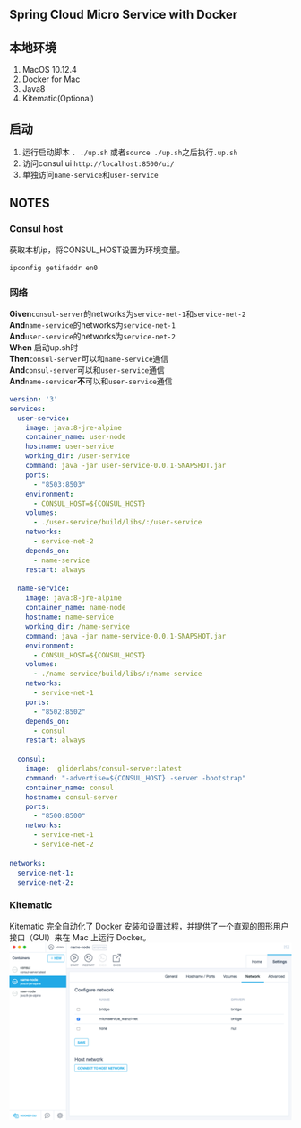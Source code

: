 Spring Cloud Micro Service with Docker
--

## 本地环境
1. MacOS 10.12.4
2. Docker for Mac
3. Java8
4. Kitematic(Optional)

## 启动
1. 运行启动脚本
 `. ./up.sh` 或者`source ./up.sh`之后执行`.up.sh`
2. 访问consul ui
`http://localhost:8500/ui/`
3. 单独访问`name-service`和`user-service`

## NOTES
### Consul host
获取本机ip，将CONSUL_HOST设置为环境变量。
```bash
ipconfig getifaddr en0
```

### 网络
**Given**`consul-server`的networks为`service-net-1`和`service-net-2`<br>
**And**`name-service`的networks为`service-net-1`<br>
**And**`user-service`的networks为`service-net-2`<br>
**When** 启动up.sh时<br>
**Then**`consul-server`可以和`name-service`通信<br>
**And**`consul-server`可以和`user-service`通信<br>
**And**`name-servicer`**不**可以和`user-service`通信<br>
```yaml
version: '3'
services:
  user-service:
    image: java:8-jre-alpine
    container_name: user-node
    hostname: user-service
    working_dir: /user-service
    command: java -jar user-service-0.0.1-SNAPSHOT.jar
    ports:
      - "8503:8503"
    environment:
      - CONSUL_HOST=${CONSUL_HOST}
    volumes:
      - ./user-service/build/libs/:/user-service
    networks:
      - service-net-2
    depends_on:
      - name-service
    restart: always

  name-service:
    image: java:8-jre-alpine
    container_name: name-node
    hostname: name-service
    working_dir: /name-service
    command: java -jar name-service-0.0.1-SNAPSHOT.jar
    environment:
      - CONSUL_HOST=${CONSUL_HOST}
    volumes:
      - ./name-service/build/libs/:/name-service
    networks:
      - service-net-1
    ports:
      - "8502:8502"
    depends_on:
      - consul
    restart: always

  consul:
    image:  gliderlabs/consul-server:latest
    command: "-advertise=${CONSUL_HOST} -server -bootstrap"
    container_name: consul
    hostname: consul-server
    ports:
      - "8500:8500"
    networks:
      - service-net-1
      - service-net-2

networks:
  service-net-1:
  service-net-2:
```

### Kitematic
Kitematic 完全自动化了 Docker 安装和设置过程，并提供了一个直观的图形用户接口（GUI）来在 Mac 上运行 Docker。
![](Kitematic-UI.png)